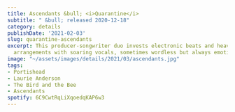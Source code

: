 ```yaml
---
title: Ascendants &bull; <i>Quarantine</i>
subtitle: " &bull; released 2020-12-18"
category: details
publishDate: '2021-02-03'
slug: quarantine-ascendants
excerpt: This producer-songwriter duo invests electronic beats and heavily-textured
  arrangements with soaring vocals, sometimes wordless but always emotive.
image: "~/assets/images/details/2021/03/ascendants.jpg"
tags:
- Portishead
- Laurie Anderson
- The Bird and the Bee
- Ascendants
spotify: 6C9CwtRqLiXqoedqKAP6w3
---
```


